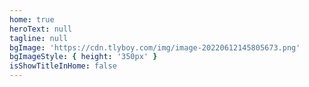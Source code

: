 ```yaml
---
home: true
heroText: null
tagline: null
bgImage: 'https://cdn.tlyboy.com/img/image-20220612145805673.png'
bgImageStyle: { height: '350px' }
isShowTitleInHome: false
---
```


